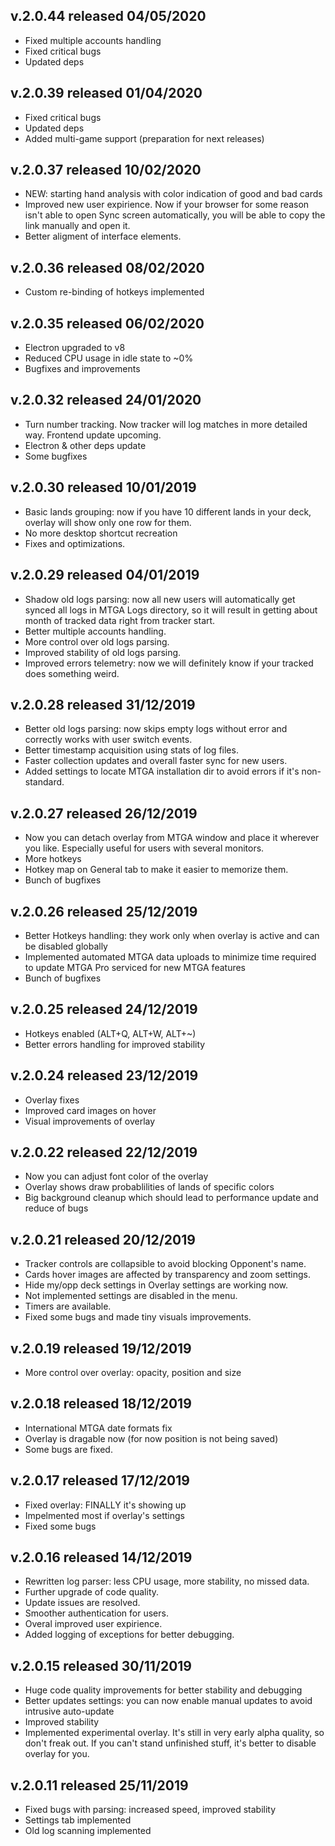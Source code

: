 ## v.2.0.44 released 04/05/2020
* Fixed multiple accounts handling
* Fixed critical bugs
* Updated deps

## v.2.0.39 released 01/04/2020
* Fixed critical bugs
* Updated deps
* Added multi-game support (preparation for next releases)

## v.2.0.37 released 10/02/2020
* NEW: starting hand analysis with color indication of good and bad cards
* Improved new user expirience. Now if your browser for some reason isn't able to open Sync screen automatically, you will be able to copy the link manually and open it.
* Better aligment of interface elements. 

## v.2.0.36 released 08/02/2020
* Custom re-binding of hotkeys implemented

## v.2.0.35 released 06/02/2020
* Electron upgraded to v8
* Reduced CPU usage in idle state to ~0%
* Bugfixes and improvements

## v.2.0.32 released 24/01/2020
* Turn number tracking. Now tracker will log matches in more detailed way. Frontend update upcoming.
* Electron & other deps update
* Some bugfixes

## v.2.0.30 released 10/01/2019
* Basic lands grouping: now if you have 10 different lands in your deck, overlay will show only one row for them.
* No more desktop shortcut recreation
* Fixes and optimizations.

## v.2.0.29 released 04/01/2019
* Shadow old logs parsing: now all new users will automatically get synced all logs in MTGA Logs directory, so it will result in getting about month of tracked data right from tracker start.
* Better multiple accounts handling.
* More control over old logs parsing.
* Improved stability of old logs parsing.
* Improved errors telemetry: now we will definitely know if your tracked does something weird.

## v.2.0.28 released 31/12/2019
* Better old logs parsing: now skips empty logs without error and correctly works with user switch events.
* Better timestamp acquisition using stats of log files. 
* Faster collection updates and overall faster sync for new users.
* Added settings to locate MTGA installation dir to avoid errors if it's non-standard.

## v.2.0.27 released 26/12/2019
* Now you can detach overlay from MTGA window and place it wherever you like. Especially useful for users with several monitors.
* More hotkeys
* Hotkey map on General tab to make it easier to memorize them.
* Bunch of bugfixes

## v.2.0.26 released 25/12/2019
* Better Hotkeys handling: they work only when overlay is active and can be disabled globally
* Implemented automated MTGA data uploads to minimize time required to update MTGA Pro serviced for new MTGA features
* Bunch of bugfixes

## v.2.0.25 released 24/12/2019
* Hotkeys enabled (ALT+Q, ALT+W, ALT+~)
* Better errors handling for improved stability

## v.2.0.24 released 23/12/2019
* Overlay fixes
* Improved card images on hover
* Visual improvements of overlay

## v.2.0.22 released 22/12/2019
* Now you can adjust font color of the overlay
* Overlay shows draw probablilities of lands of specific colors
* Big background cleanup which should lead to performance update and reduce of bugs

## v.2.0.21 released 20/12/2019
* Tracker controls are collapsible to avoid blocking Opponent's name.
* Cards hover images are affected by transparency and zoom settings.
* Hide my/opp deck settings in Overlay settings are working now.
* Not implemented settings are disabled in the menu.
* Timers are available.
* Fixed some bugs and made tiny visuals improvements.

## v.2.0.19 released 19/12/2019
* More control over overlay: opacity, position and size

## v.2.0.18 released 18/12/2019
* International MTGA date formats fix
* Overlay is dragable now (for now position is not being saved)
* Some bugs are fixed.

## v.2.0.17 released 17/12/2019
* Fixed overlay: FINALLY it's showing up
* Impelmented most if overlay's settings
* Fixed some bugs

## v.2.0.16 released 14/12/2019
* Rewritten log parser: less CPU usage, more stability, no missed data.
* Further upgrade of code quality.
* Update issues are resolved.
* Smoother authentication for users.
* Overal improved user expirience.
* Added logging of exceptions for better debugging.

## v.2.0.15 released 30/11/2019
* Huge code quality improvements for better stability and debugging
* Better updates settings: you can now enable manual updates to avoid intrusive auto-update
* Improved stability
* Implemented experimental overlay. It's still in very early alpha quality, so don't freak out. If you can't stand unfinished stuff, it's better to disable overlay for you. 

## v.2.0.11 released 25/11/2019
* Fixed bugs with parsing: increased speed, improved stability
* Settings tab implemented
* Old log scanning implemented
